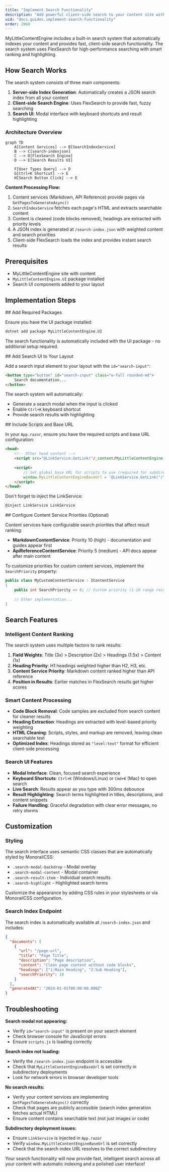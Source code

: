 ```yaml
---
title: "Implement Search Functionality"
description: "Add powerful client-side search to your content site with built-in indexing and FlexSearch"
uid: "docs.guides.implement-search-functionality"
order: 2060
---
```


MyLittleContentEngine includes a built-in search system that automatically indexes your content and provides fast, client-side search functionality. The search system uses FlexSearch for high-performance searching with smart ranking and highlighting.

## How Search Works

The search system consists of three main components:

1. **Server-side Index Generation**: Automatically creates a JSON search index from all your content
2. **Client-side Search Engine**: Uses FlexSearch to provide fast, fuzzy searching
3. **Search UI**: Modal interface with keyboard shortcuts and result highlighting

### Architecture Overview

```mermaid
graph TD
    A[Content Services] --> B[SearchIndexService]
    B --> C[search-indexjson]
    C --> D[FlexSearch Engine]
    D --> E[Search Results UI]
    
    F[User Types Query] --> D
    G[Ctrl+K Shortcut] --> E
    H[Search Button Click] --> E
```

**Content Processing Flow:**
1. Content services (Markdown, API Reference) provide pages via `GetPagesToGenerateAsync()`
2. `SearchIndexService` fetches each page's HTML and extracts searchable content
3. Content is cleaned (code blocks removed), headings are extracted with priority levels
4. A JSON index is generated at `/search-index.json` with weighted content and search priorities
5. Client-side FlexSearch loads the index and provides instant search results

## Prerequisites

- MyLittleContentEngine site with content
- `MyLittleContentEngine.UI` package installed
- Search UI components added to your layout

## Implementation Steps

<Steps>
<Step stepNumber="1">
## Add Required Packages

Ensure you have the UI package installed:

```bash
dotnet add package MyLittleContentEngine.UI
```

The search functionality is automatically included with the UI package - no additional setup required.
</Step>

<Step stepNumber="2">
## Add Search UI to Your Layout

Add a search input element to your layout with the `id="search-input"`:

```html
<button type="button" id="search-input" class="w-full rounded-md">
    Search documentation...
</button>

```

The search system will automatically:
- Generate a search modal when the input is clicked
- Enable `Ctrl+K` keyboard shortcut
- Provide search results with highlighting
</Step>

<Step stepNumber="3">
## Include Scripts and Base URL

In your `App.razor`, ensure you have the required scripts and base URL configuration:

```html
<head>
    <!-- Other head content -->
    <script src="@LinkService.GetLink("/_content/MyLittleContentEngine.UI/scripts.js")" defer></script>
    
    <script>
        // Set global base URL for scripts to use (required for subdirectory deployments)
        window.MyLittleContentEngineBaseUrl = '@LinkService.GetLink("/")';
    </script>
</head>
```

Don't forget to inject the LinkService:

```csharp
@inject LinkService LinkService
```
</Step>

<Step stepNumber="4">
## Configure Content Service Priorities (Optional)

Content services have configurable search priorities that affect result ranking:

- **MarkdownContentService**: Priority 10 (high) - documentation and guides appear first
- **ApiReferenceContentService**: Priority 5 (medium) - API docs appear after main content

To customize priorities for custom content services, implement the `SearchPriority` property:

```csharp
public class MyCustomContentService : IContentService
{
    public int SearchPriority => 8; // Custom priority (1-10 range recommended)
    
    // Other implementation...
}
```
</Step>
</Steps>

## Search Features

### Intelligent Content Ranking

The search system uses multiple factors to rank results:

1. **Field Weights**: Title (3x) > Description (2x) > Headings (1.5x) > Content (1x)
2. **Heading Priority**: H1 headings weighted higher than H2, H3, etc.
3. **Content Service Priority**: Markdown content ranked higher than API reference
4. **Position in Results**: Earlier matches in FlexSearch results get higher scores

### Smart Content Processing

- **Code Block Removal**: Code samples are excluded from search content for cleaner results
- **Heading Extraction**: Headings are extracted with level-based priority weighting
- **HTML Cleaning**: Scripts, styles, and markup are removed, leaving clean searchable text
- **Optimized Index**: Headings stored as `"level:text"` format for efficient client-side processing

### Search UI Features

- **Modal Interface**: Clean, focused search experience
- **Keyboard Shortcuts**: `Ctrl+K` (Windows/Linux) or `Cmd+K` (Mac) to open search
- **Live Search**: Results appear as you type with 300ms debounce
- **Result Highlighting**: Search terms highlighted in titles, descriptions, and content snippets
- **Failure Handling**: Graceful degradation with clear error messages, no retry storms

## Customization

### Styling

The search interface uses semantic CSS classes that are automatically styled by MonorailCSS:

- `.search-modal-backdrop` - Modal overlay
- `.search-modal-content` - Modal container
- `.search-result-item` - Individual search results
- `.search-highlight` - Highlighted search terms

Customize the appearance by adding CSS rules in your stylesheets or via MonorailCSS configuration.

### Search Index Endpoint

The search index is automatically available at `/search-index.json` and includes:

```json
{
  "documents": [
    {
      "url": "/page-url",
      "title": "Page Title", 
      "description": "Page description",
      "content": "Clean page content without code blocks",
      "headings": ["1:Main Heading", "2:Sub Heading"],
      "searchPriority": 10
    }
  ],
  "generatedAt": "2024-01-01T00:00:00.000Z"
}
```

## Troubleshooting

**Search modal not appearing:**
- Verify `id="search-input"` is present on your search element
- Check browser console for JavaScript errors
- Ensure `scripts.js` is loading correctly

**Search index not loading:**
- Verify the `/search-index.json` endpoint is accessible
- Check that `MyLittleContentEngineBaseUrl` is set correctly in subdirectory deployments
- Look for network errors in browser developer tools

**No search results:**
- Verify your content services are implementing `GetPagesToGenerateAsync()` correctly
- Check that pages are publicly accessible (search index generation fetches actual HTML)
- Ensure content contains searchable text (not just images or code)

**Subdirectory deployment issues:**
- Ensure `LinkService` is injected in `App.razor` 
- Verify `window.MyLittleContentEngineBaseUrl` is set correctly
- Check that the search index URL resolves to the correct subdirectory

Your search functionality will now provide fast, intelligent search across all your content with automatic indexing and a polished user interface!